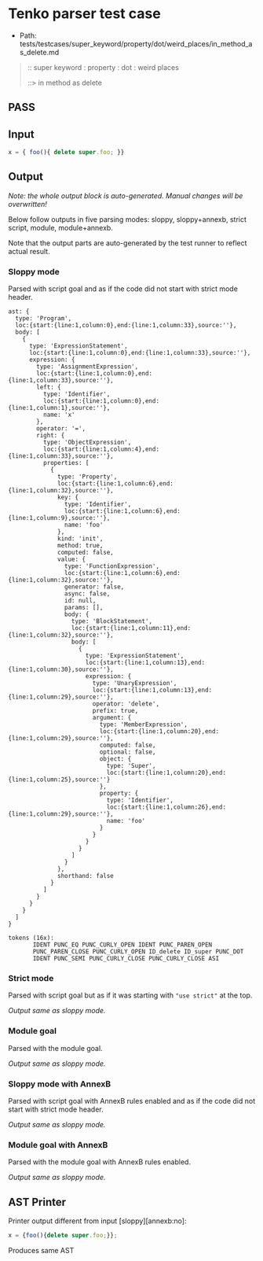 # Tenko parser test case

- Path: tests/testcases/super_keyword/property/dot/weird_places/in_method_as_delete.md

> :: super keyword : property : dot : weird places
>
> ::> in method as delete
## PASS

## Input

`````js
x = { foo(){ delete super.foo; }}
`````

## Output

_Note: the whole output block is auto-generated. Manual changes will be overwritten!_

Below follow outputs in five parsing modes: sloppy, sloppy+annexb, strict script, module, module+annexb.

Note that the output parts are auto-generated by the test runner to reflect actual result.

### Sloppy mode

Parsed with script goal and as if the code did not start with strict mode header.

`````
ast: {
  type: 'Program',
  loc:{start:{line:1,column:0},end:{line:1,column:33},source:''},
  body: [
    {
      type: 'ExpressionStatement',
      loc:{start:{line:1,column:0},end:{line:1,column:33},source:''},
      expression: {
        type: 'AssignmentExpression',
        loc:{start:{line:1,column:0},end:{line:1,column:33},source:''},
        left: {
          type: 'Identifier',
          loc:{start:{line:1,column:0},end:{line:1,column:1},source:''},
          name: 'x'
        },
        operator: '=',
        right: {
          type: 'ObjectExpression',
          loc:{start:{line:1,column:4},end:{line:1,column:33},source:''},
          properties: [
            {
              type: 'Property',
              loc:{start:{line:1,column:6},end:{line:1,column:32},source:''},
              key: {
                type: 'Identifier',
                loc:{start:{line:1,column:6},end:{line:1,column:9},source:''},
                name: 'foo'
              },
              kind: 'init',
              method: true,
              computed: false,
              value: {
                type: 'FunctionExpression',
                loc:{start:{line:1,column:6},end:{line:1,column:32},source:''},
                generator: false,
                async: false,
                id: null,
                params: [],
                body: {
                  type: 'BlockStatement',
                  loc:{start:{line:1,column:11},end:{line:1,column:32},source:''},
                  body: [
                    {
                      type: 'ExpressionStatement',
                      loc:{start:{line:1,column:13},end:{line:1,column:30},source:''},
                      expression: {
                        type: 'UnaryExpression',
                        loc:{start:{line:1,column:13},end:{line:1,column:29},source:''},
                        operator: 'delete',
                        prefix: true,
                        argument: {
                          type: 'MemberExpression',
                          loc:{start:{line:1,column:20},end:{line:1,column:29},source:''},
                          computed: false,
                          optional: false,
                          object: {
                            type: 'Super',
                            loc:{start:{line:1,column:20},end:{line:1,column:25},source:''}
                          },
                          property: {
                            type: 'Identifier',
                            loc:{start:{line:1,column:26},end:{line:1,column:29},source:''},
                            name: 'foo'
                          }
                        }
                      }
                    }
                  ]
                }
              },
              shorthand: false
            }
          ]
        }
      }
    }
  ]
}

tokens (16x):
       IDENT PUNC_EQ PUNC_CURLY_OPEN IDENT PUNC_PAREN_OPEN
       PUNC_PAREN_CLOSE PUNC_CURLY_OPEN ID_delete ID_super PUNC_DOT
       IDENT PUNC_SEMI PUNC_CURLY_CLOSE PUNC_CURLY_CLOSE ASI
`````

### Strict mode

Parsed with script goal but as if it was starting with `"use strict"` at the top.

_Output same as sloppy mode._

### Module goal

Parsed with the module goal.

_Output same as sloppy mode._

### Sloppy mode with AnnexB

Parsed with script goal with AnnexB rules enabled and as if the code did not start with strict mode header.

_Output same as sloppy mode._

### Module goal with AnnexB

Parsed with the module goal with AnnexB rules enabled.

_Output same as sloppy mode._

## AST Printer

Printer output different from input [sloppy][annexb:no]:

````js
x = {foo(){delete super.foo;}};
````

Produces same AST
